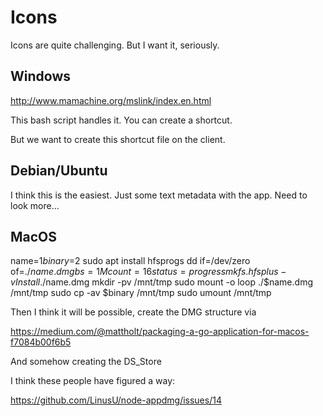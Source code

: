# Icons

Icons are quite challenging. But I want it, seriously.

Windows
-------

http://www.mamachine.org/mslink/index.en.html

This bash script handles it. You can create a shortcut.

But we want to create this shortcut file on the client.


Debian/Ubuntu
-------------

I think this is the easiest. Just some text metadata with the app. Need to look more...


MacOS
-----

name=$1
binary=$2
sudo apt install hfsprogs
dd if=/dev/zero of=./$name.dmg bs=1M count=16 status=progress
mkfs.hfsplus -v Install ./$name.dmg
mkdir -pv /mnt/tmp
sudo mount -o loop ./$name.dmg /mnt/tmp
sudo cp -av $binary /mnt/tmp
sudo umount /mnt/tmp


Then I think it will be possible, create the DMG structure via

https://medium.com/@mattholt/packaging-a-go-application-for-macos-f7084b00f6b5

And somehow creating the DS_Store

I think these people have figured a way:

https://github.com/LinusU/node-appdmg/issues/14


